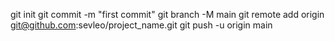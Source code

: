 git init
git commit -m "first commit"
git branch -M main
git remote add origin git@github.com:sevleo/project_name.git
git push -u origin main